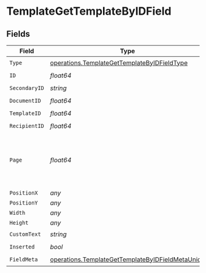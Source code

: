 # TemplateGetTemplateByIDField


## Fields

| Field                                                                                                                | Type                                                                                                                 | Required                                                                                                             | Description                                                                                                          |
| -------------------------------------------------------------------------------------------------------------------- | -------------------------------------------------------------------------------------------------------------------- | -------------------------------------------------------------------------------------------------------------------- | -------------------------------------------------------------------------------------------------------------------- |
| `Type`                                                                                                               | [operations.TemplateGetTemplateByIDFieldType](../../models/operations/templategettemplatebyidfieldtype.md)           | :heavy_check_mark:                                                                                                   | N/A                                                                                                                  |
| `ID`                                                                                                                 | *float64*                                                                                                            | :heavy_check_mark:                                                                                                   | N/A                                                                                                                  |
| `SecondaryID`                                                                                                        | *string*                                                                                                             | :heavy_check_mark:                                                                                                   | N/A                                                                                                                  |
| `DocumentID`                                                                                                         | *float64*                                                                                                            | :heavy_check_mark:                                                                                                   | N/A                                                                                                                  |
| `TemplateID`                                                                                                         | *float64*                                                                                                            | :heavy_check_mark:                                                                                                   | N/A                                                                                                                  |
| `RecipientID`                                                                                                        | *float64*                                                                                                            | :heavy_check_mark:                                                                                                   | N/A                                                                                                                  |
| `Page`                                                                                                               | *float64*                                                                                                            | :heavy_check_mark:                                                                                                   | The page number of the field on the document. Starts from 1.                                                         |
| `PositionX`                                                                                                          | *any*                                                                                                                | :heavy_minus_sign:                                                                                                   | N/A                                                                                                                  |
| `PositionY`                                                                                                          | *any*                                                                                                                | :heavy_minus_sign:                                                                                                   | N/A                                                                                                                  |
| `Width`                                                                                                              | *any*                                                                                                                | :heavy_minus_sign:                                                                                                   | N/A                                                                                                                  |
| `Height`                                                                                                             | *any*                                                                                                                | :heavy_minus_sign:                                                                                                   | N/A                                                                                                                  |
| `CustomText`                                                                                                         | *string*                                                                                                             | :heavy_check_mark:                                                                                                   | N/A                                                                                                                  |
| `Inserted`                                                                                                           | *bool*                                                                                                               | :heavy_check_mark:                                                                                                   | N/A                                                                                                                  |
| `FieldMeta`                                                                                                          | [operations.TemplateGetTemplateByIDFieldMetaUnion](../../models/operations/templategettemplatebyidfieldmetaunion.md) | :heavy_check_mark:                                                                                                   | N/A                                                                                                                  |
